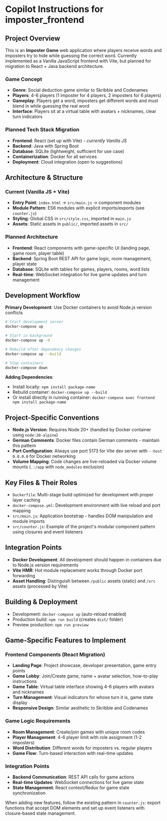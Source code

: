 # Copilot Instructions for imposter_frontend

## Project Overview
This is an **Imposter Game** web application where players receive words and imposters try to hide while guessing the correct word. Currently implemented as a Vanilla JavaScript frontend with Vite, but planned for migration to React + Java backend architecture.

### Game Concept
- **Genre**: Social deduction game similar to Skribble and Codenames
- **Players**: 4-6 players (1 imposter for 4 players, 2 imposters for 6 players)
- **Gameplay**: Players get a word, imposters get different words and must blend in while guessing the real word
- **Interface**: Players sit at a virtual table with avatars + nicknames, clear turn indicators

### Planned Tech Stack Migration
- **Frontend**: React (set up with Vite) - *currently Vanilla JS*
- **Backend**: Java with Spring Boot
- **Database**: SQLite (lightweight, sufficient for use case)
- **Containerization**: Docker for all services
- **Deployment**: Cloud integration (open to suggestions)

## Architecture & Structure

### Current (Vanilla JS + Vite)
- **Entry Point**: `index.html` → `src/main.js` → component modules
- **Module Pattern**: ES6 modules with explicit imports/exports (see `counter.js`)  
- **Styling**: Global CSS in `src/style.css`, imported in `main.js`
- **Assets**: Static assets in `public/`, imported assets in `src/`

### Planned Architecture
- **Frontend**: React components with game-specific UI (landing page, game room, player table)
- **Backend**: Spring Boot REST API for game logic, room management, player state
- **Database**: SQLite with tables for games, players, rooms, word lists
- **Real-time**: WebSocket integration for live game updates and turn management

## Development Workflow
**Primary Development**: Use Docker containers to avoid Node.js version conflicts
```bash
# Start development server
docker-compose up

# Start in background
docker-compose up -d

# Rebuild after dependency changes  
docker-compose up --build

# Stop containers
docker-compose down
```

**Adding Dependencies**: 
- Install locally: `npm install package-name` 
- Rebuild container: `docker-compose up --build`
- Or install directly in running container: `docker-compose exec frontend npm install package-name`

## Project-Specific Conventions
- **Node.js Version**: Requires Node 20+ (handled by Docker container using `node:20-alpine`)
- **German Comments**: Docker files contain German comments - maintain this pattern
- **Port Configuration**: Always use port 5173 for Vite dev server with `--host 0.0.0.0` for Docker networking
- **Volume Mapping**: Code changes are live-reloaded via Docker volume mounts (`.:/app` with `node_modules` exclusion)

## Key Files & Their Roles
- `Dockerfile`: Multi-stage build optimized for development with proper layer caching
- `docker-compose.yml`: Development environment with live reload and port mapping
- `src/main.js`: Application bootstrap - handles DOM manipulation and module imports
- `src/counter.js`: Example of the project's modular component pattern using closures and event listeners

## Integration Points
- **Docker Development**: All development should happen in containers due to Node.js version requirements
- **Vite HMR**: Hot module replacement works through Docker port forwarding
- **Asset Handling**: Distinguish between `/public` assets (static) and `/src` assets (processed by Vite)

## Building & Deployment
- Development: `docker-compose up` (auto-reload enabled)
- Production build: `npm run build` (creates `dist/` folder)
- Preview production: `npm run preview`

## Game-Specific Features to Implement

### Frontend Components (React Migration)
- **Landing Page**: Project showcase, developer presentation, game entry points
- **Game Lobby**: Join/Create game, name + avatar selection, how-to-play instructions
- **Game Table**: Virtual table interface showing 4-6 players with avatars and nicknames
- **Turn Management**: Visual indicators for whose turn it is, game state display
- **Responsive Design**: Similar aesthetic to Skribble and Codenames

### Game Logic Requirements
- **Room Management**: Create/join games with unique room codes
- **Player Management**: 4-6 player limit with role assignment (1-2 imposters)
- **Word Distribution**: Different words for imposters vs. regular players
- **Game Flow**: Turn-based interaction with real-time updates

### Integration Points
- **Backend Communication**: REST API calls for game actions
- **Real-time Updates**: WebSocket connections for live game state
- **State Management**: React context/Redux for game state synchronization

When adding new features, follow the existing pattern in `counter.js`: export functions that accept DOM elements and set up event listeners with closure-based state management.
